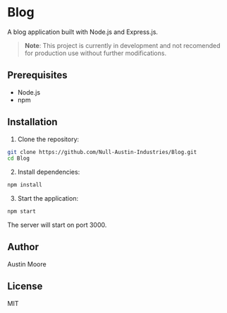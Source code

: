 # Blog

A blog application built with Node.js and Express.js.

> **Note**: This project is currently in development and not recomended for production use without further modifications.

## Prerequisites

- Node.js
- npm

## Installation

1. Clone the repository:
```bash
git clone https://github.com/Null-Austin-Industries/Blog.git
cd Blog
```

2. Install dependencies:
```bash
npm install
```

3. Start the application:
```bash
npm start
```

The server will start on port 3000.

## Author

Austin Moore

## License

MIT
